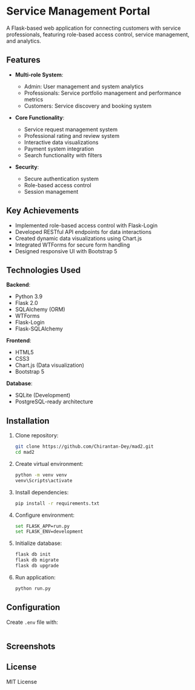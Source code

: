 # Service Management Portal

A Flask-based web application for connecting customers with service professionals, featuring role-based access control, service management, and analytics.

## Features

- **Multi-role System**:
  - Admin: User management and system analytics
  - Professionals: Service portfolio management and performance metrics
  - Customers: Service discovery and booking system

- **Core Functionality**:
  - Service request management system
  - Professional rating and review system
  - Interactive data visualizations
  - Payment system integration
  - Search functionality with filters

- **Security**:
  - Secure authentication system
  - Role-based access control
  - Session management

## Key Achievements

- Implemented role-based access control with Flask-Login
- Developed RESTful API endpoints for data interactions
- Created dynamic data visualizations using Chart.js
- Integrated WTForms for secure form handling
- Designed responsive UI with Bootstrap 5

## Technologies Used

**Backend**:
- Python 3.9
- Flask 2.0
- SQLAlchemy (ORM)
- WTForms
- Flask-Login
- Flask-SQLAlchemy

**Frontend**:
- HTML5
- CSS3
- Chart.js (Data visualization)
- Bootstrap 5

**Database**:
- SQLite (Development)
- PostgreSQL-ready architecture



## Installation

1. Clone repository:
   ```bash
   git clone https://github.com/Chirantan-Dey/mad2.git
   cd mad2
   ```

2. Create virtual environment:
   ```bash
   python -m venv venv
   venv\Scripts\activate
   ```

3. Install dependencies:
   ```bash
   pip install -r requirements.txt
   ```

4. Configure environment:
   ```bash
   set FLASK_APP=run.py
   set FLASK_ENV=development
   ```

5. Initialize database:
   ```bash
   flask db init
   flask db migrate
   flask db upgrade
   ```

6. Run application:
   ```bash
   python run.py
   ```

## Configuration

Create `.env` file with:
```ini

```

## Screenshots



## License
MIT License
